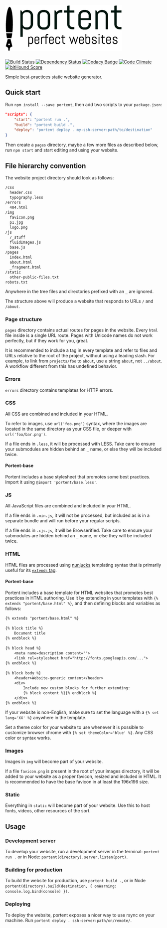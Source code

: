# ![portent: perfect websites](media/logo.png)

[![Build Status](https://travis-ci.org/denis-sokolov/portent.svg?branch=master)](https://travis-ci.org/denis-sokolov/portent)
[![Dependency Status](https://gemnasium.com/denis-sokolov/portent.svg)](https://gemnasium.com/denis-sokolov/portent)
[![Codacy Badge](https://api.codacy.com/project/badge/5386b47284f34b5f85cfca06976f4cdc)](https://www.codacy.com/app/denis-sokolov/portent)
[![Code Climate](https://codeclimate.com/github/denis-sokolov/portent/badges/gpa.svg)](https://codeclimate.com/github/denis-sokolov/portent)
[![bitHound Score](https://app.bithound.io/denis-sokolov/portent/badges/score.svg)](http://app.bithound.io/denis-sokolov/portent)

Simple best-practices static website generator.

## Quick start
Run `npm install --save portent`, then add two scripts to your `package.json`:

```json
"scripts": {
	"start": "portent run .",
	"build": "portent build .",
	"deploy": "portent deploy . my-ssh-server:path/to/destination"
}
```

Then create a `pages` directory, maybe a few more files as described below, run `npm start` and start editing and using your website.

## File hierarchy convention
The website project directory should look as follows:

```
/css
  header.css
  typography.less
/errors
  404.html
/img
  favicon.png
  p1.jpg
  logo.png
/js
  /_stuff
  fluidImages.js
  base.js
/pages
  index.html
  about.html
  _fragment.html
/static
  other-public-files.txt
robots.txt
```

Anywhere in the tree files and directories prefixed with an `_` are ignored.

The structure above will produce a website that responds to URLs `/` and `/about`.

### Page structure
`pages` directory contains actual routes for pages in the website. Every `html` file inside is a single URL route. Pages with Unicode names do not work perfectly, but if they work for you, great.

It is recommended to include a <base> tag in every template and refer to files and URLs relative to the root of the project, without using a leading slash. For example, to link from `projects/foo` to `about`, use a string `about`, not `../about`. A workflow different from this has undefined behavior.

### Errors
`errors` directory contains templates for HTTP errors.

### CSS
All CSS are combined and included in your HTML.

To refer to images, use `url('foo.png')` syntax, where the images are located in the same directory as your CSS file, or deeper with `url('foo/bar.png')`.

If a file ends in `.less`, it will be processed with LESS. Take care to ensure your submodules are hidden behind an `_` name, or else they will be included twice.

#### Portent-base
Portent includes a base stylesheet that promotes some best practices. Import it using `@import 'portent/base.less'`.

### JS
All JavaScript files are combined and included in your HTML.

If a file ends in `.min.js`, it will not be processed, but included as is in a separate bundle and will run before your regular scripts.

If a file ends in `.cjs.js`, it will be Browserified. Take care to ensure your submodules are hidden behind an `_` name, or else they will be included twice.

### HTML
HTML files are processed using [nunjucks](https://github.com/mozilla/nunjucks) templating syntax that is primarily useful for its [`extends` tag](https://mozilla.github.io/nunjucks/templating.html#extends).

#### Portent-base
Portent includes a base template for HTML websites that promotes best practices in HTML authoring. Use it by extending in your templates with `{% extends "portent/base.html" %}`, and then defining blocks and variables as follows:

```
{% extends "portent/base.html" %}

{% block title %}
	Document title
{% endblock %}

{% block head %}
	<meta name=description content="">
	<link rel=stylesheet href="http://fonts.googleapis.com/...">
{% endblock %}

{% block body %}
	<header>Website-generic content</header>
	<div>
	    Include new custom blocks for further extending:
	    {% block content %}{% endblock %}
	</div>
{% endblock %}
```

If your website is non-English, make sure to set the language with a `{% set lang='XX' %}` anywhere in the template.

Set a theme color for your website to use whenever it is possible to customize browser chrome with `{% set themeColor='blue' %}`. Any CSS color or syntax works.

### Images
Images in `img` will become part of your website.

If a file `favicon.png` is present in the root of your images directory, it will be added to your website as a proper favicon, resized and included in HTML. It is recommended to have the base favicon in at least the 196x196 size.

### Static
Everything in `static` will become part of your website. Use this to host fonts, videos, other resources of the sort.

## Usage

### Development server
To develop your website, run a development server in the terminal: `portent run .` or in Node: `portent(directory).server.listen(port)`.

### Building for production
To build the website for production, use `portent build .`, or in Node `portent(directory).build(destination, { onWarning: console.log.bind(console) })`.

### Deploying
To deploy the website, portent exposes a nicer way to use rsync on your machine. Run `portent deploy . ssh-server:path/on/remote/`.
